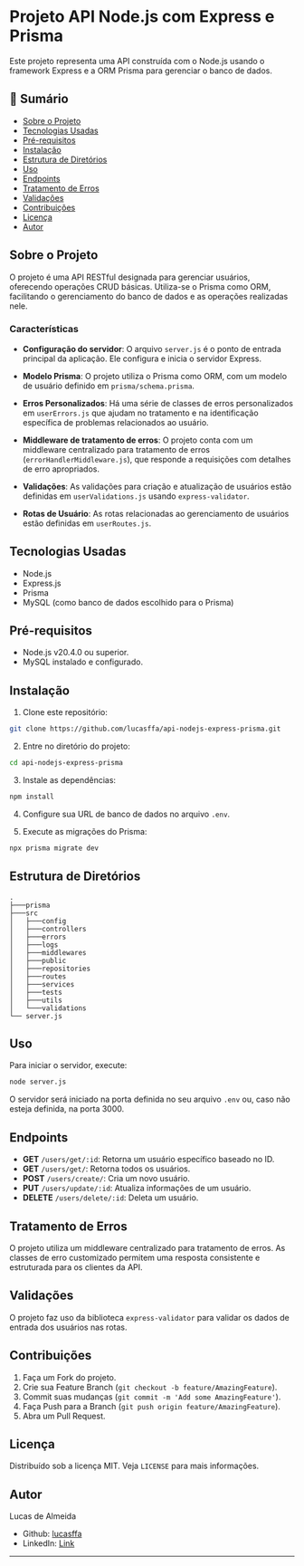 # Projeto API Node.js com Express e Prisma

Este projeto representa uma API construída com o Node.js usando o framework Express e a ORM Prisma para gerenciar o banco de dados.

## 📌 Sumário

- [Sobre o Projeto](#sobre-o-projeto)
- [Tecnologias Usadas](#tecnologias-usadas)
- [Pré-requisitos](#pré-requisitos)
- [Instalação](#instalação)
- [Estrutura de Diretórios](#estrutura-de-diretórios)
- [Uso](#uso)
- [Endpoints](#endpoints)
- [Tratamento de Erros](#tratamento-de-erros)
- [Validações](#validações)
- [Contribuições](#contribuições)
- [Licença](#licença)
- [Autor](#autor)

## Sobre o Projeto

O projeto é uma API RESTful designada para gerenciar usuários, oferecendo operações CRUD básicas. Utiliza-se o Prisma como ORM, facilitando o gerenciamento do banco de dados e as operações realizadas nele.

### Características

- **Configuração do servidor**: O arquivo `server.js` é o ponto de entrada principal da aplicação. Ele configura e inicia o servidor Express.

- **Modelo Prisma**: O projeto utiliza o Prisma como ORM, com um modelo de usuário definido em `prisma/schema.prisma`.

- **Erros Personalizados**: Há uma série de classes de erros personalizados em `userErrors.js` que ajudam no tratamento e na identificação específica de problemas relacionados ao usuário.

- **Middleware de tratamento de erros**: O projeto conta com um middleware centralizado para tratamento de erros (`errorHandlerMiddleware.js`), que responde a requisições com detalhes de erro apropriados.

- **Validações**: As validações para criação e atualização de usuários estão definidas em `userValidations.js` usando `express-validator`.

- **Rotas de Usuário**: As rotas relacionadas ao gerenciamento de usuários estão definidas em `userRoutes.js`.

## Tecnologias Usadas

- Node.js
- Express.js
- Prisma
- MySQL (como banco de dados escolhido para o Prisma)

## Pré-requisitos

- Node.js v20.4.0 ou superior.
- MySQL instalado e configurado.

## Instalação

1. Clone este repositório:
```bash
git clone https://github.com/lucasffa/api-nodejs-express-prisma.git
```

2. Entre no diretório do projeto:
```bash
cd api-nodejs-express-prisma
```

3. Instale as dependências:
```bash
npm install
```

4. Configure sua URL de banco de dados no arquivo `.env`.

5. Execute as migrações do Prisma:
```bash
npx prisma migrate dev
```

## Estrutura de Diretórios

```
.
├───prisma
├───src
│   ├───config
│   ├───controllers
│   ├───errors
│   ├───logs
│   ├───middlewares
│   ├───public
│   ├───repositories
│   ├───routes
│   ├───services
│   ├───tests
│   ├───utils
│   └───validations
└── server.js
```


## Uso

Para iniciar o servidor, execute:

```bash
node server.js
```

O servidor será iniciado na porta definida no seu arquivo `.env` ou, caso não esteja definida, na porta 3000.

## Endpoints

- **GET** `/users/get/:id`: Retorna um usuário específico baseado no ID.
- **GET** `/users/get/`: Retorna todos os usuários.
- **POST** `/users/create/`: Cria um novo usuário.
- **PUT** `/users/update/:id`: Atualiza informações de um usuário.
- **DELETE** `/users/delete/:id`: Deleta um usuário.

## Tratamento de Erros

O projeto utiliza um middleware centralizado para tratamento de erros. As classes de erro customizado permitem uma resposta consistente e estruturada para os clientes da API.

## Validações

O projeto faz uso da biblioteca `express-validator` para validar os dados de entrada dos usuários nas rotas.

## Contribuições

1. Faça um Fork do projeto.
2. Crie sua Feature Branch (`git checkout -b feature/AmazingFeature`).
3. Commit suas mudanças (`git commit -m 'Add some AmazingFeature'`).
4. Faça Push para a Branch (`git push origin feature/AmazingFeature`).
5. Abra um Pull Request.

## Licença

Distribuído sob a licença MIT. Veja `LICENSE` para mais informações.

## Autor

Lucas de Almeida
- Github: [lucasffa](http://github.com/lucasffa/)
- LinkedIn: [Link](#)

---

